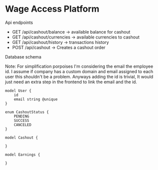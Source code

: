 

# Wage Access Platform


Api endpoints

- GET /api/cashout/balance -> available balance for cashout
- GET /api/cashout/currencies -> available currencies to cashout
- GET /api/cashout/history -> transactions history
- POST /api/cashout -> Creates a cashout order

Database schema

Note: For simplification porpoises I'm considering the email the employee id. I assume if company has a custom domain and email assigned to each user this shouldn't be a problem. Anyways adding the id is trivial, It would just need an extra step in the frontend to link the email and the id.


```
model User {
    id
    email string @unique
}
```


```
enum CashoutStatus {
    PENDING
    SUCCESS
    CANCELED
}

model Cashout {
    
}
```


```
model Earnings {

}
```
